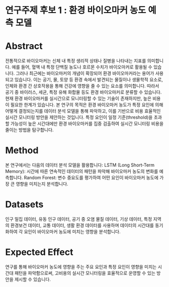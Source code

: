 # 연구주제 후보 1 : 환경 바이오마커 농도 예측 모델
  # Abstract
전통적으로 바이오마커는 신체 내 특정 생리적 상태나 질병을 나타내는 지표를 의미합니다. 예를 들어, 혈액 내 특정 단백질 농도나 호르몬 수치가 바이오마커로 활용될 수 있습니다. 그러나 최근에는 바이오마커의 개념이 확장되어 환경 바이오마커라는 용어가 사용되고 있습니다. 이는 공기, 물, 토양 등 환경 속에서 발견되는 물질이나 생물학적 요소로, 인체와 환경 간 상호작용을 통해 건강에 영향을 줄 수 있는 요소를 의미합니다. 따라서 공기 중 바이러스, 세균, 특정 유해 화합물 등도 환경 바이오마커로 분류할 수 있습니다. 현재 환경 바이오마커를 실시간으로 모니터링할 수 있는 기술이 존재하지만, 높은 비용이 필요한 한계가 있습니다. 본 연구의 목적은 환경 바이오마커 농도가 특정 요인에 의해 어떻게 결정되는지를 데이터 분석 모델을 통해 파악하고, 이를 기반으로 비용 효율적인 실시간 모니터링 방안을 제안하는 것입니다. 특정 요인이 일정 기준(threshold)을 초과할 가능성이 높은 시간대에만 환경 바이오마커를 집중 검출하여 실시간 모니터링 비용을 줄이는 방법을 탐구합니다.
  # Method
본 연구에서는 다음의 데이터 분석 모델을 활용합니다:
LSTM (Long Short-Term Memory): 시간에 따른 연속적인 데이터의 패턴을 파악해 바이오마커 농도의 변화를 예측합니다.
Random Forest: 변수 중요도를 평가하여 어떤 요인이 바이오마커 농도에 가장 큰 영향을 미치는지 분석합니다.
  # Datasets
인구 밀집 데이터, 유동 인구 데이터, 공기 중 오염 물질 데이터, 기상 데이터, 특정 지역의 환경보건 데이터, 교통 데이터, 생활 환경 데이터를 사용하며 데이터의 시간대를 동기화하여 각 요인이 바이오마커 농도에 미치는 영향을 분석합니다.
  # Expected Effect
연구를 통해 바이오마커 농도에 영향을 주는 주요 요인과 특정 요인이 영향을 미치는 시간대 패턴을 파악함으로써, 고비용의 실시간 모니터링을 효율적으로 운영할 수 있는 방안을 제시할 수 있습니다.

